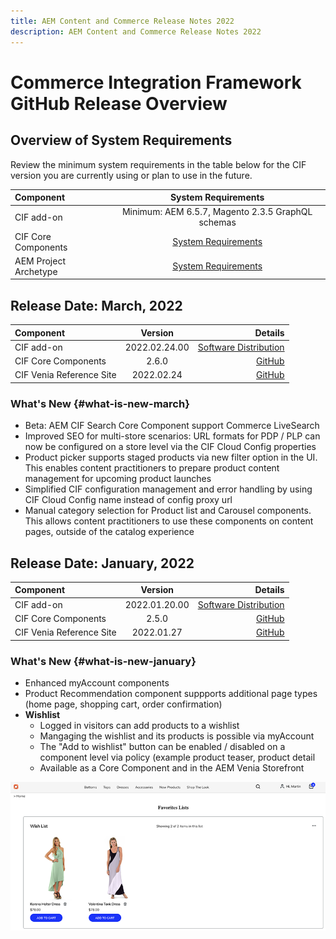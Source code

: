 ```yaml
---
title: AEM Content and Commerce Release Notes 2022
description: AEM Content and Commerce Release Notes 2022
---
```

# Commerce Integration Framework GitHub Release Overview

## Overview of System Requirements

Review the minimum system requirements in the table below for the CIF version you are currently using or plan to use in the future.

|Component| System Requirements|
|:-------|:-----:|
|CIF add-on |Minimum: AEM 6.5.7, Magento 2.3.5 GraphQL schemas|
|CIF Core Components |[System Requirements](https://github.com/adobe/aem-core-cif-components/blob/master/VERSIONS.md)|
|AEM Project Archetype |[System Requirements](https://github.com/adobe/aem-project-archetype/blob/master/VERSIONS.md)|

## Release Date: March, 2022

|Component| Version| Details|
|:-------|:-----:|---------------------:|
|CIF add-on | 2022.02.24.00|[Software Distribution](https://experience.adobe.com/#/downloads/content/software-distribution/en/aem.html?package=%2Fcontent%2Fsoftware-distribution%2Fen%2Fdetails.html%2Fcontent%2Fdam%2Faem%2Fpublic%2Faem-commerce-addon-65-2022.02.24.00.zip)|
|CIF Core Components |2.6.0|[GitHub](https://github.com/adobe/aem-core-cif-components/releases/tag/core-cif-components-reactor-2.6.0)|
|CIF Venia Reference Site| 2022.02.24|[GitHub](https://github.com/adobe/aem-cif-guides-venia/releases/tag/venia-2022.02.24)|

### What's New {#what-is-new-march}

* Beta: AEM CIF Search Core Component support Commerce LiveSearch
* Improved SEO for multi-store scenarios: URL formats for PDP / PLP can now be configured on a store level via the CIF Cloud Config properties
* Product picker supports staged products via new filter option in the UI.  This enables content practitioners to prepare product content management for upcoming product launches
* Simplified CIF configuration management and error handling by using CIF Cloud Config name instead of config proxy url
* Manual category selection for Product list and Carousel components. This allows content practitioners to use these components on content pages, outside of the catalog experience

## Release Date: January, 2022

|Component| Version| Details|
|:-------|:-----:|---------------------:|
|CIF add-on | 2022.01.20.00|[Software Distribution](https://experience.adobe.com/#/downloads/content/software-distribution/en/aem.html?package=%2Fcontent%2Fsoftware-distribution%2Fen%2Fdetails.html%2Fcontent%2Fdam%2Faem%2Fpublic%2Faem-commerce-addon-65-2022.01.20.00.zip)|
|CIF Core Components |2.5.0|[GitHub](https://github.com/adobe/aem-core-cif-components/releases/tag/core-cif-components-reactor-2.5.0)|
|CIF Venia Reference Site| 2022.01.27|[GitHub](https://github.com/adobe/aem-cif-guides-venia/releases/tag/venia-2022.01.27)|

### What's New {#what-is-new-january}

* Enhanced myAccount components
* Product Recommendation component suppports additional page types (home page, shopping cart, order confirmation)
* **Wishlist**
  * Logged in visitors can add products to a wishlist
  * Mangaging the wishlist and its products is possible via myAccount
  * The "Add to wishlist" button can be enabled / disabled on a component level via policy (example product teaser, product detail
  * Available as a Core Component and in the AEM Venia Storefront

![Wishlist](/help/assets/CIF/wishlist.png)

